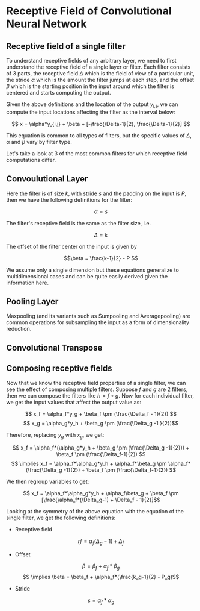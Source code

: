 # Receptive Field of Convolutional Neural Network

## Receptive field of a single filter

To understand receptive fields of any arbitrary layer, we need to first understand the receptive field of a single layer or filter. Each filter consists of 3 parts, the receptive field $\Delta$ which is the field of view of a particular unit, the stride $\alpha$ which is the amount the filter jumps at each step, and the offset $\beta$ which is the starting position in the input around which the filter is centered and starts computing the output.

Given the above definitions and the location of the output $y_{i,j}$, we can compute the input locations affecting the filter as the interval below:

$$ x = \alpha*y_{i,j} + \beta + [-\frac{\Delta-1}{2}, \frac{\Delta-1}{2}] $$

This equation is common to all types of filters, but the specific values of $\Delta$, $\alpha$ and $\beta$ vary by filter type.

Let's take a look at 3 of the most common filters for which receptive field computations differ.

## Convoulutional Layer

Here the filter is of size $k$, with stride $s$ and the padding on the input is $P$, then we have the following definitions for the filter:

$$ \alpha = s $$

The filter's receptive field is the same as the filter size, i.e. 

$$ \Delta = k $$

The offset of the filter center on the input is given by 

$$\beta = \frac{k-1}{2} - P $$

We assume only a single dimension but these equations generalize to multidimensional cases and can be quite easily derived given the information here.

## Pooling Layer

Maxpooling (and its variants such as Sumpooling and Averagepooling) are common operations for subsampling the input as a form of dimensionality reduction.

## Convolutional Transpose



## Composing receptive fields

Now that we know the receptive field properties of a single filter, we can see the effect of composing multiple filters. Suppose $f$ and $g$ are 2 filters, then we can compose the filters like $h = f\circ g$. Now for each individual filter, we get the input values that affect the output value as:

$$ x_f = \alpha_f*y_g + \beta_f \pm (\frac{\Delta_f - 1}{2}) $$
$$ x_g = \alpha_g*y_h + \beta_g \pm (\frac{\Delta_g -1 }{2})$$

Therefore, replacing $y_g$ with $x_g$, we get:

$$ x_f = \alpha_f*(\alpha_g*y_h + \beta_g \pm (\frac{\Delta_g -1}{2})) + \beta_f \pm (\frac{\Delta_f-1}{2}) $$
$$ \implies x_f = \alpha_f*\alpha_g*y_h + \alpha_f*\beta_g \pm \alpha_f*(\frac{\Delta_g -1}{2}) + \beta_f \pm (\frac{\Delta_f-1}{2}) $$

We then regroup variables to get:

$$ x_f = \alpha_f*\alpha_g*y_h + \alpha_f\beta_g + \beta_f \pm [\frac{\alpha_f*(\Delta_g-1) + \Delta_f - 1}{2}]$$

Looking at the symmetry of the above equation with the equation of the single filter, we get the following definitions:

- Receptive field

$$ rf = \alpha_f(\Delta_g - 1) + \Delta_f $$

- Offset

$$ \beta = \beta_f + \alpha_f*\beta_g$$
$$ \implies \beta = \beta_f + \alpha_f*(\frac{k_g-1}{2} - P_g)$$

- Stride

$$ s = \alpha_f * \alpha_g $$


